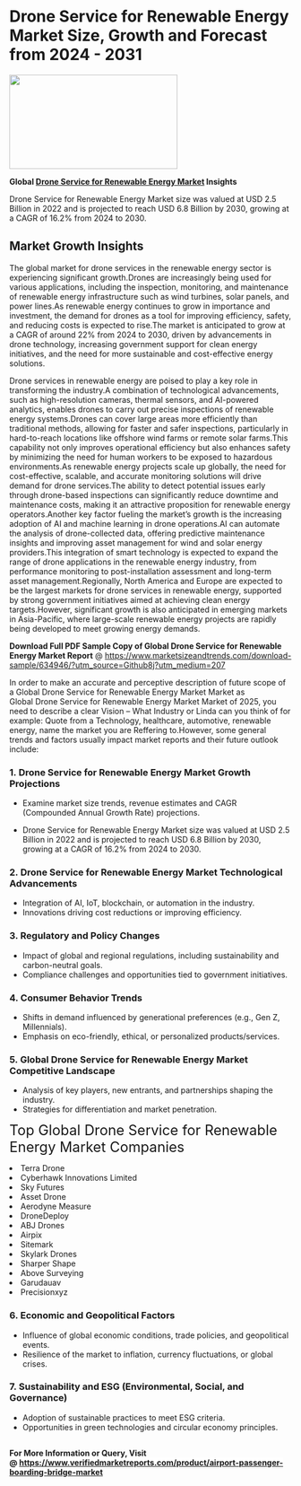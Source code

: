 <H1>Drone Service for Renewable Energy Market Size, Growth and Forecast from 2024 - 2031</H1><img class="aligncenter size-medium wp-image-584254" src="https://thirdeyenews.in/wp-content/uploads/2024/09/Global-Market-Research-300x168.jpeg" alt="" width="300" height="168" /><p><strong>Global&nbsp;<a href="https://www.marketsizeandtrends.com/download-sample/634946/?utm_source=Github8j?utm_medium=207">Drone Service for Renewable Energy Market</a> Insights</strong></p><p>Drone Service for Renewable Energy Market size was valued at USD 2.5 Billion in 2022 and is projected to reach USD 6.8 Billion by 2030, growing at a CAGR of 16.2% from 2024 to 2030.</p><p><h2>Market Growth Insights</h2> <p>The global market for drone services in the renewable energy sector is experiencing significant growth.Drones are increasingly being used for various applications, including the inspection, monitoring, and maintenance of renewable energy infrastructure such as wind turbines, solar panels, and power lines.As renewable energy continues to grow in importance and investment, the demand for drones as a tool for improving efficiency, safety, and reducing costs is expected to rise.The market is anticipated to grow at a CAGR of around 22% from 2024 to 2030, driven by advancements in drone technology, increasing government support for clean energy initiatives, and the need for more sustainable and cost-effective energy solutions.</p> <p>Drone services in renewable energy are poised to play a key role in transforming the industry.A combination of technological advancements, such as high-resolution cameras, thermal sensors, and AI-powered analytics, enables drones to carry out precise inspections of renewable energy systems.Drones can cover large areas more efficiently than traditional methods, allowing for faster and safer inspections, particularly in hard-to-reach locations like offshore wind farms or remote solar farms.This capability not only improves operational efficiency but also enhances safety by minimizing the need for human workers to be exposed to hazardous environments.As renewable energy projects scale up globally, the need for cost-effective, scalable, and accurate monitoring solutions will drive demand for drone services.The ability to detect potential issues early through drone-based inspections can significantly reduce downtime and maintenance costs, making it an attractive proposition for renewable energy operators.Another key factor fueling the market’s growth is the increasing adoption of AI and machine learning in drone operations.AI can automate the analysis of drone-collected data, offering predictive maintenance insights and improving asset management for wind and solar energy providers.This integration of smart technology is expected to expand the range of drone applications in the renewable energy industry, from performance monitoring to post-installation assessment and long-term asset management.Regionally, North America and Europe are expected to be the largest markets for drone services in renewable energy, supported by strong government initiatives aimed at achieving clean energy targets.However, significant growth is also anticipated in emerging markets in Asia-Pacific, where large-scale renewable energy projects are rapidly being developed to meet growing energy demands.</p> <p><span class=""><strong>Download Full PDF Sample Copy of Global Drone Service for Renewable Energy Market Report</strong> @ <a href="https://www.marketsizeandtrends.com/download-sample/634946/?utm_source=Github8j?utm_medium=207" target="_blank">https://www.marketsizeandtrends.com/download-sample/634946/?utm_source=Github8j?utm_medium=207</a></span></p><p>In order to make an accurate and perceptive description of future scope of a Global&nbsp;Drone Service for Renewable Energy Market Market as Global&nbsp;Drone Service for Renewable Energy Market Market of 2025, you need to describe a clear Vision &ndash; What Industry or Linda can you think of for example: Quote from a Technology, healthcare, automotive, renewable energy, name the market you are Reffering to.However, some general trends and factors usually impact market reports and their future outlook include:</p><h3>1.&nbsp;<strong>Drone Service for Renewable Energy Market Growth Projections</strong></h3><ul><li>Examine market size trends, revenue estimates and CAGR (Compounded Annual Growth Rate) projections.</li><li><p>Drone Service for Renewable Energy Market size was valued at USD 2.5 Billion in 2022 and is projected to reach USD 6.8 Billion by 2030, growing at a CAGR of 16.2% from 2024 to 2030.</p></li></ul><h3>2.&nbsp;<strong>Drone Service for Renewable Energy Market Technological Advancements</strong></h3><ul><li>Integration of AI, IoT, blockchain, or automation in the industry.</li><li>Innovations driving cost reductions or improving efficiency.</li></ul><h3>3.&nbsp;<strong>Regulatory and Policy Changes</strong></h3><ul><li>Impact of global and regional regulations, including sustainability and carbon-neutral goals.</li><li>Compliance challenges and opportunities tied to government initiatives.</li></ul><h3>4.&nbsp;<strong>Consumer Behavior Trends</strong></h3><ul><li>Shifts in demand influenced by generational preferences (e.g., Gen Z, Millennials).</li><li>Emphasis on eco-friendly, ethical, or personalized products/services.</li></ul><h3>5.&nbsp;<strong>Global Drone Service for Renewable Energy Market Competitive Landscape</strong></h3><ul><li>Analysis of key players, new entrants, and partnerships shaping the industry.</li><li>Strategies for differentiation and market penetration.</li></ul><p data-pm-slice="1 1 []"><span style="color: inherit; font-family: inherit; font-size: 25px;">Top Global Drone Service for Renewable Energy Market Companies</span></p><div class="" data-test-id=""><p><li>Terra Drone</li><li> Cyberhawk Innovations Limited</li><li> Sky Futures</li><li> Asset Drone</li><li> Aerodyne Measure</li><li> DroneDeploy</li><li> ABJ Drones</li><li> Airpix</li><li> Sitemark</li><li> Skylark Drones</li><li> Sharper Shape</li><li> Above Surveying</li><li> Garudauav</li><li> Precisionxyz</li></p></div><h3>6.&nbsp;<strong>Economic and Geopolitical Factors</strong></h3><ul><li>Influence of global economic conditions, trade policies, and geopolitical events.</li><li>Resilience of the market to inflation, currency fluctuations, or global crises.</li></ul><h3>7.&nbsp;<strong>Sustainability and ESG (Environmental, Social, and Governance)</strong></h3><ul><li>Adoption of sustainable practices to meet ESG criteria.</li><li>Opportunities in green technologies and circular economy principles.</li></ul><h2><strong style="font-size: 14px;">For More Information or Query, Visit @&nbsp;</strong><a style="background-color: #ffffff; font-size: 14px;" href="https://www.marketsizeandtrends.com/report/drone-service-for-renewable-energy-market/" target="_blank">https://www.verifiedmarketreports.com/product/airport-passenger-boarding-bridge-market</a></h2>